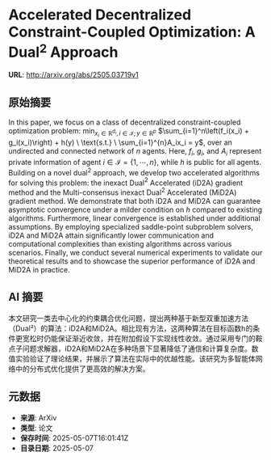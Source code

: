 # Accelerated Decentralized Constraint-Coupled Optimization: A Dual$^2$ Approach

**URL**: http://arxiv.org/abs/2505.03719v1

## 原始摘要

In this paper, we focus on a class of decentralized constraint-coupled
optimization problem: $\min_{x_i \in \mathbb{R}^{d_i}, i \in \mathcal{I}; y \in
\mathbb{R}^p}$ $\sum_{i=1}^n\left(f_i(x_i) + g_i(x_i)\right) + h(y) \
\text{s.t.} \ \sum_{i=1}^{n}A_ix_i = y$, over an undirected and connected
network of $n$ agents. Here, $f_i$, $g_i$, and $A_i$ represent private
information of agent $i \in \mathcal{I} = \{1, \cdots, n\}$, while $h$ is
public for all agents. Building on a novel dual$^2$ approach, we develop two
accelerated algorithms for solving this problem: the inexact Dual$^2$
Accelerated (iD2A) gradient method and the Multi-consensus inexact Dual$^2$
Accelerated (MiD2A) gradient method. We demonstrate that both iD2A and MiD2A
can guarantee asymptotic convergence under a milder condition on $h$ compared
to existing algorithms. Furthermore, linear convergence is established under
additional assumptions. By employing specialized saddle-point subproblem
solvers, iD2A and MiD2A attain significantly lower communication and
computational complexities than existing algorithms across various scenarios.
Finally, we conduct several numerical experiments to validate our theoretical
results and to showcase the superior performance of iD2A and MiD2A in practice.


## AI 摘要

本文研究一类去中心化的约束耦合优化问题，提出两种基于新型双重加速方法（Dual²）的算法：iD2A和MiD2A。相比现有方法，这两种算法在目标函数h的条件更宽松时仍能保证渐近收敛，并在附加假设下实现线性收敛。通过采用专门的鞍点子问题求解器，iD2A和MiD2A在多种场景下显著降低了通信和计算复杂度。数值实验验证了理论结果，并展示了算法在实际中的优越性能。该研究为多智能体网络中的分布式优化提供了更高效的解决方案。

## 元数据

- **来源**: ArXiv
- **类型**: 论文
- **保存时间**: 2025-05-07T16:01:41Z
- **目录日期**: 2025-05-07
